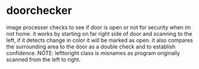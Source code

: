 # doorchecker
image processer checks to see if door is open or not for security when im not home.
it works by starting on far right side of door and scanning to the left, if it detects change in color it will be marked as open.
it also compares the surrounding area to the door as a double check and to establish confidence.
NOTE: lefttoright class is misnames as program originally scanned from the left to right.
